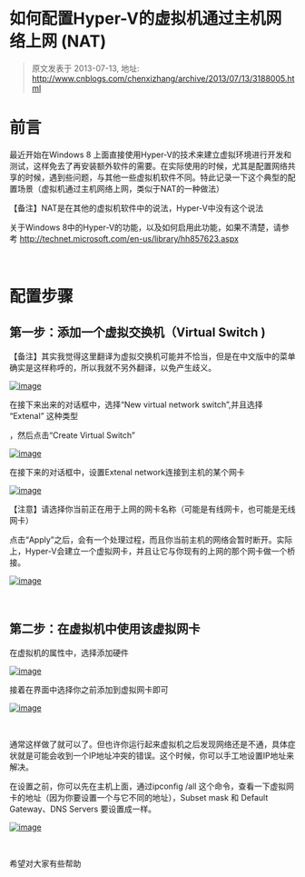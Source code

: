 # 如何配置Hyper-V的虚拟机通过主机网络上网 (NAT) 
> 原文发表于 2013-07-13, 地址: http://www.cnblogs.com/chenxizhang/archive/2013/07/13/3188005.html 


前言
==

 最近开始在Windows 8 上面直接使用Hyper-V的技术来建立虚拟环境进行开发和测试，这样免去了再安装额外软件的需要。在实际使用的时候，尤其是配置网络共享的时候，遇到些问题，与其他一些虚拟机软件不同。特此记录一下这个典型的配置场景（虚拟机通过主机网络上网，类似于NAT的一种做法）

 【备注】NAT是在其他的虚拟机软件中的说法，Hyper-V中没有这个说法

 关于Windows 8中的Hyper-V的功能，以及如何启用此功能，如果不清楚，请参考 <http://technet.microsoft.com/en-us/library/hh857623.aspx>

  

 配置步骤
====

 第一步：添加一个虚拟交换机（Virtual Switch )
------------------------------

 【备注】其实我觉得这里翻译为虚拟交换机可能并不恰当，但是在中文版中的菜单确实是这样称呼的，所以我就不另外翻译，以免产生歧义。

 [![image](http://images.cnitblog.com/blog/9072/201307/13142805-a595e347ddf64e5ab564c78d9015a2f3.png "image")](http://images.cnitblog.com/blog/9072/201307/13142805-294ec3921f454c9b976a8e6021508c04.png)

 在接下来出来的对话框中，选择“New virtual network switch”,并且选择 “Extenal” 这种类型

 ，然后点击“Create Virtual Switch”

 [![image](http://images.cnitblog.com/blog/9072/201307/13142807-2391e430ad8e44dbb72be86239f59113.png "image")](http://images.cnitblog.com/blog/9072/201307/13142807-b39e14f15b174fc0b78e2a6681a70202.png)

 在接下来的对话框中，设置Extenal network连接到主机的某个网卡

 [![image](http://images.cnitblog.com/blog/9072/201307/13142811-830f97c472d447ff844eff8a6b0db4ea.png "image")](http://images.cnitblog.com/blog/9072/201307/13142811-a76096b9973e41e6b5126eac1ed6eaf5.png)

 【注意】请选择你当前正在用于上网的网卡名称（可能是有线网卡，也可能是无线网卡）

 点击“Apply”之后，会有一个处理过程，而且你当前主机的网络会暂时断开。实际上，Hyper-V会建立一个虚拟网卡，并且让它与你现有的上网的那个网卡做一个桥接。

 [![image](http://images.cnitblog.com/blog/9072/201307/13142812-565ed4cf0aa540daa4188e37fc9fd627.png "image")](http://images.cnitblog.com/blog/9072/201307/13142812-b18812e63ff94a349e8db668b5a94d2f.png)

  

 第二步：在虚拟机中使用该虚拟网卡
----------------

 在虚拟机的属性中，选择添加硬件

 [![image](http://images.cnitblog.com/blog/9072/201307/13142816-c2058ea9cfb3444ca581b3d09166eefc.png "image")](http://images.cnitblog.com/blog/9072/201307/13142816-828cc7ade7944ce4ac4ac7af4666a4d9.png)

 接着在界面中选择你之前添加到虚拟网卡即可

 [![image](http://images.cnitblog.com/blog/9072/201307/13142823-df330df9f61f434982cdece8d89453ee.png "image")](http://images.cnitblog.com/blog/9072/201307/13142822-f7b28fbe8a934d9f9765ba77dce9ac8f.png)

  

 通常这样做了就可以了。但也许你运行起来虚拟机之后发现网络还是不通，具体症状就是可能会收到一个IP地址冲突的错误。这个时候，你可以手工地设置IP地址来解决。

 在设置之前，你可以先在主机上面，通过ipconfig /all 这个命令，查看一下虚拟网卡的地址（因为你要设置一个与它不同的地址），Subset mask 和 Default Gateway、DNS Servers 要设置成一样。

 [![image](http://images.cnitblog.com/blog/9072/201307/13142828-9335f2cfb49b4e3b9217902de52bb063.png "image")](http://images.cnitblog.com/blog/9072/201307/13142827-ef1d855cb71c4ce884bc607a178d68ec.png)

  

 希望对大家有些帮助

